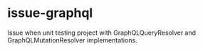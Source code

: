 # issue-graphql

Issue when unit testing project with GraphQLQueryResolver and GraphQLMutationResolver implementations.